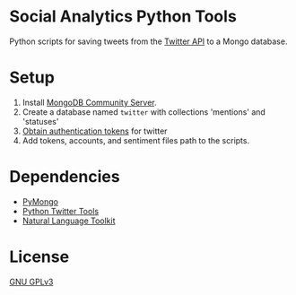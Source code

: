 Social Analytics Python Tools
=============================

Python scripts for saving tweets from the [Twitter API](https://dev.twitter.com/overview/documentation) to a Mongo database.

Setup
=====
1. Install [MongoDB Community Server](https://docs.mongodb.com/).
2. Create a database named `twitter` with collections 'mentions' and 'statuses'
3. [Obtain authentication tokens](https://dev.twitter.com/oauth/overview) for twitter
4. Add tokens, accounts, and sentiment files path to the scripts. 


Dependencies
============
* [PyMongo](https://github.com/mongodb/mongo-python-driver)
* [Python Twitter Tools](https://github.com/sixohsix/twitter)
* [Natural Language Toolkit](http://www.nltk.org/)

License
=======

[GNU GPLv3](http://www.gnu.org/licenses/gpl-3.0.txt)